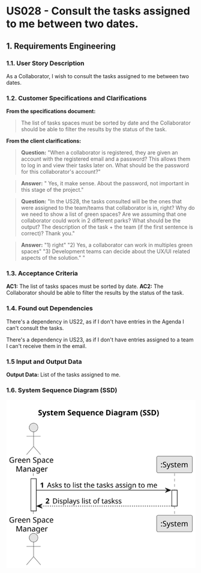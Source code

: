 # US028 - Consult the tasks assigned to me between two dates.


## 1. Requirements Engineering

### 1.1. User Story Description

As a Collaborator, I wish to consult the tasks assigned to me between two dates.

### 1.2. Customer Specifications and Clarifications 

**From the specifications document:**

>	The list of tasks spaces must be sorted by date and the Collaborator should be able to filter the results by the
status of the task.

**From the client clarifications:**

> **Question:**
> "When a collaborator is registered, they are given an account with the registered email and a password? This allows them to log in and view their tasks later on. What should be the password for this collaborator's account?"


> **Answer:** 
"
Yes, it make sense.
About the password, not important in this stage of the project."

> **Question:** 
 "In the US28, the tasks consulted will be the ones that were assigned to the team/teams that collaborator is in, right?
Why do we need to show a list of green spaces? Are we assuming that one collaborator could work in 2 different parks?
What should be the output? The description of the task + the team (if the first sentence is correct)?
Thank you."

> **Answer:**
"1) right"
"2) Yes, a collaborator can work in multiples green spaces"
"3) Development teams can decide about the UX/UI related aspects of the solution."
"

### 1.3. Acceptance Criteria

 **AC1:** The list of tasks spaces must be sorted by date.
 **AC2:** The Collaborator should be able to filter the results by the status of the task.

### 1.4. Found out Dependencies

There's a dependency in US22, as if I don't have entries in the Agenda I can't consult the tasks.

There's a dependency in US23, as if I don't have entries assigned to a team I can't receive them in the email.

### 1.5 Input and Output Data


**Output Data:**
List of the tasks assigned to me.

### 1.6. System Sequence Diagram (SSD)


![System Sequence Diagram - Alternative One](svg/us028-system-sequence-diagram-System_Sequence_Diagram__SSD_.svg)



